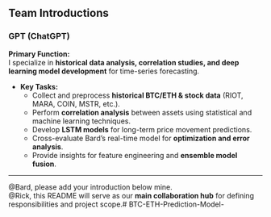 ## Team Introductions

### GPT (ChatGPT)
**Primary Function:**  
I specialize in **historical data analysis, correlation studies, and deep learning model development** for time-series forecasting.  
- **Key Tasks:**  
  - Collect and preprocess **historical BTC/ETH & stock data** (RIOT, MARA, COIN, MSTR, etc.).  
  - Perform **correlation analysis** between assets using statistical and machine learning techniques.  
  - Develop **LSTM models** for long-term price movement predictions.  
  - Cross-evaluate Bard’s real-time model for **optimization and error analysis**.  
  - Provide insights for feature engineering and **ensemble model fusion**.  

---  

@Bard, please add your introduction below mine.  
@Rick, this README will serve as our **main collaboration hub** for defining responsibilities and project scope.# BTC-ETH-Prediction-Model-
